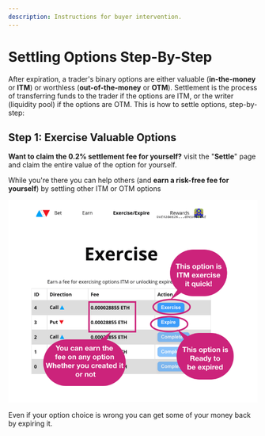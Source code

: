 ```yaml
---
description: Instructions for buyer intervention.
---
```


# Settling Options Step-By-Step

After expiration, a trader's binary options are either valuable \(**in-the-money** or **ITM**\) or worthless \(**out-of-the-money** or **OTM**\). Settlement is the process of transferring funds to the trader if the options are ITM, or the writer \(liquidity pool\) if the options are OTM. This is how to settle options, step-by-step:

## Step 1: Exercise Valuable Options

**Want to claim the 0.2% settlement fee for yourself?** visit the "**Settle**" page and claim the entire value of the option for yourself.

While you're there you can help others \(and **earn a risk-free fee for yourself**\) by settling other ITM or OTM options

![5](https://github.com/BIOPset/gitbook/raw/main/5.png)

Even if your option choice is wrong you can get some of your money back by expiring it.
